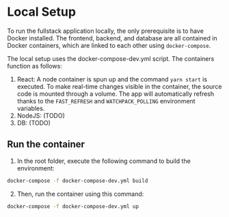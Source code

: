 # Local Setup
To run the fullstack application locally, the only prerequisite is to have Docker installed. The frontend, backend, and database are all contained in Docker containers, which are linked to each other using `docker-compose`.

The local setup uses the docker-compose-dev.yml script. The containers function as follows:
1. React: A node container is spun up and the command `yarn start` is executed. To make real-time changes visible in the container, the source code is mounted through a volume. The app will automatically refresh thanks to the `FAST_REFRESH` and `WATCHPACK_POLLING` environment variables.
2. NodeJS: (TODO)
3. DB: (TODO)

## Run the container
1. In the root folder, execute the following command to build the environment:
```bash
docker-compose -f docker-compose-dev.yml build
```
2. Then, run the container using this command:
```bash
docker-compose -f docker-compose-dev.yml up
```